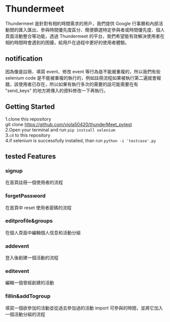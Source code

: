 # Thundermeet
Thundermeet 是針對有相約時間需求的用戶，我們提供 Google 行事曆和內部活動間的匯入匯出、參與時間優先度區分、簡便篩選特定參與者或時間優先度、個人頁面活動整合等功能，透過 Thundermeet 的平台，我們希望能有效解決使用者在相約時間時會遇到的困擾，給用戶在過程中更好的使用者體驗。

## notification
因為像是註冊、填寫 event、修改 event 等行為是不能被重複的，所以我們有些 selenium code 是不能被重複的執行的，例如註冊流程如果被執行第二遍就會報錯，該使用者已存在，所以如果有執行多次的需要的話可能需要在有 "send_keys" 的地方將傳入的資料修改一下再執行。

## Getting Started
1.clone this repository<br>
git clone https://github.com/viola50420/thunderMeet_pytest<br>
2.Open your terminal and run `pip instsall selenium`<br>
3.`cd` to this repository<br>
4.if selenium is successfully installed, than run `python -i 'testcase'.py`<br>

## tested Features
### signup
在首頁註冊一個使用者的流程
### forgetPassword
在首頁中 reset 使用者密碼的流程
### editprofile&groups
在個人頁面中編輯個人信息和活動分組
### addevent
登入後創建一個活動的流程
### editevent
編輯一個曾經創建的活動
### fillin&addTogroup
填寫一個欲參加的活動並從過去參加過的活動 import 可參與的時間，並將它加入一個活動分組的流程
